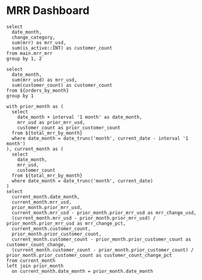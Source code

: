 # MRR Dashboard
```orders_by_month
select
  date_month,
  change_category,
  sum(mrr) as mrr_usd,
  sum(is_active::INT) as customer_count
from main.mrr_mrr
group by 1, 2
```

```total_mrr_by_month
select 
  date_month,
  sum(mrr_usd) as mrr_usd,
  sum(customer_count) as customer_count
from ${orders_by_month}
group by 1
```

```current_metrics
with prior_month as (
  select
    date_month + interval '1 month' as date_month,
    mrr_usd as prior_mrr_usd,
    customer_count as prior_customer_count
  from ${total_mrr_by_month}
  where date_month = date_trunc('month', current_date - interval '1 month')
), current_month as (
  select
    date_month,
    mrr_usd,
    customer_count
  from ${total_mrr_by_month}
  where date_month = date_trunc('month', current_date)
)
select
  current_month.date_month,
  current_month.mrr_usd,
  prior_month.prior_mrr_usd,
  current_month.mrr_usd - prior_month.prior_mrr_usd as mrr_change_usd,
  (current_month.mrr_usd - prior_month.prior_mrr_usd) / prior_month.prior_mrr_usd as mrr_change_pct,
  current_month.customer_count,
  prior_month.prior_customer_count,
  current_month.customer_count - prior_month.prior_customer_count as customer_count_change,
  (current_month.customer_count - prior_month.prior_customer_count) / prior_month.prior_customer_count as customer_count_change_pct
from current_month
left join prior_month
  on current_month.date_month = prior_month.date_month
```

<LineChart 
    data={total_mrr_by_month}  
    x='date_month'
    y='mrr_usd'
/>

<BigValue 
  data={current_metrics} 
  title='Current MRR'
  value='mrr_usd' 
  comparison='mrr_change_pct'
  comparisonTitle='Month over Month'
/>

<BigValue 
  data={current_metrics} 
  title='Current Customers'
  value='customer_count' 
  comparison='customer_count_change_pct'
  comparisonTitle='Month over Month'
/>
